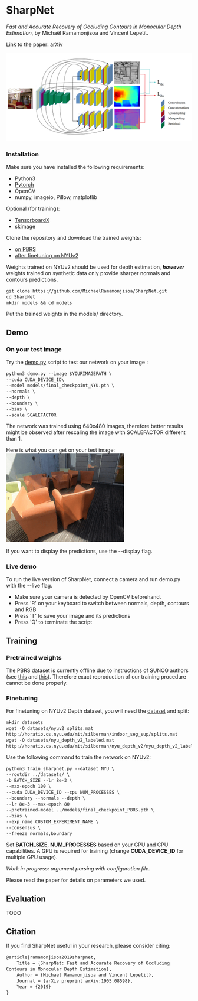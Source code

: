 # SharpNet
*Fast and Accurate Recovery of Occluding Contours in Monocular Depth Estimation*, 
by Michaël Ramamonjisoa and Vincent Lepetit.

Link to the paper: [arXiv](https://arxiv.org/abs/1905.08598)

<p align="center">
  <img src="architecture.png" width="800"/>
</p>

### Installation

Make sure you have installed the following requirements:

- Python3
- [Pytorch](https://pytorch.org/get-started/locally/)
- OpenCV
- numpy, imageio, Pillow, matplotlib

Optional (for training):
- [TensorboardX](https://github.com/lanpa/tensorboardX)
- skimage

Clone the repository and download the trained weights:
- [on PBRS](https://drive.google.com/open?id=1NahBpG1AXNlWItcb9Uf9VXHmD8iSCntZ)
- [after finetuning on NYUv2](https://drive.google.com/open?id=1UTruzxPxQdoxF44X7D27f8rISFU0bKMK)

Weights trained on NYUv2 should be used for depth estimation, ***however*** weights trained on synthetic data only 
provide sharper normals and contours predictions.

```
git clone https://github.com/MichaelRamamonjisoa/SharpNet.git
cd SharpNet
mkdir models && cd models
```

Put the trained weights in the models/ directory.

## Demo

### On your test image
Try the [demo.py](https://github.com/MichaelRamamonjisoa/SharpNet/blob/master/demo.py) 
script to test our network on your image :

```
python3 demo.py --image $YOURIMAGEPATH \
--cuda CUDA_DEVICE_ID\
--model models/final_checkpoint_NYU.pth \
--normals \
--depth \
--boundary \
--bias \
--scale SCALEFACTOR 
```

The network was trained using 640x480 images, therefore better results might be 
observed after rescaling the image with SCALEFACTOR different than 1. 

Here is what you can get on your test image:
![alt_text](https://github.com/MichaelRamamonjisoa/MichaelRamamonjisoa.github.io/blob/master/images/SharpNet_thumbnail.gif)

If you want to display the predictions, use the --display flag.

### Live demo
To run the live version of SharpNet, connect a camera and run demo.py with the --live flag.
- Make sure your camera is detected by OpenCV beforehand.
- Press 'R' on your keyboard to switch between normals, depth, contours and RGB
- Press 'T' to save your image and its predictions
- Press 'Q' to terminate the script


## Training
### Pretrained weights
The PBRS dataset is currently offline due to instructions of SUNCG authors (see 
[this](https://github.com/yindaz/pbrs/issues/11) and [this](https://github.com/shurans/SUNCGtoolbox/issues/32)). 
Therefore exact reproduction of our training procedure cannot be done properly. 

### Finetuning 
For finetuning on NYUv2 Depth dataset, you will need the [dataset](https://cs.nyu.edu/~silberman/datasets/nyu_depth_v2) and split:

```
mkdir datasets
wget -O datasets/nyuv2_splits.mat http://horatio.cs.nyu.edu/mit/silberman/indoor_seg_sup/splits.mat
wget -O datasets/nyu_depth_v2_labeled.mat http://horatio.cs.nyu.edu/mit/silberman/nyu_depth_v2/nyu_depth_v2_labeled.mat
```

Use the following command to train the network on NYUv2:

```
python3 train_sharpnet.py --dataset NYU \
--rootdir ../datasets/ \
-b BATCH_SIZE --lr 8e-3 \
--max-epoch 100 \
--cuda CUDA_DEVICE_ID --cpu NUM_PROCESSES \
--boundary --normals --depth \
--lr 8e-3 --max-epoch 80 
--pretrained-model ../models/final_checkpoint_PBRS.pth \
--bias \
--exp_name CUSTOM_EXPERIMENT_NAME \
--consensus \
--freeze normals,boundary
```

Set **BATCH_SIZE**, **NUM_PROCESSES** based on your GPU and CPU capabilities.
A GPU is required for training (change **CUDA_DEVICE_ID** for multiple GPU usage).

*Work in progress: argument parsing with configuration file.* 

Please read the paper for details on parameters we used.

## Evaluation

TODO

## Citation

If you find SharpNet useful in your research, please consider citing:
```
@article{ramamonjisoa2019sharpnet,
    Title = {SharpNet: Fast and Accurate Recovery of Occluding Contours in Monocular Depth Estimation},
    Author = {Michael Ramamonjisoa and Vincent Lepetit},
    Journal = {arXiv preprint arXiv:1905.08598},
    Year = {2019}
}
```
